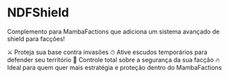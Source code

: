 # NDFShield
Complemento para MambaFactions que adiciona um sistema avançado de shield para facções!

⚔ Proteja sua base contra invasões
⏱ Ative escudos temporários para defender seu território
💎 Controle total sobre a segurança da sua facção
🔥 Ideal para quem quer mais estratégia e proteção dentro do MambaFactions
